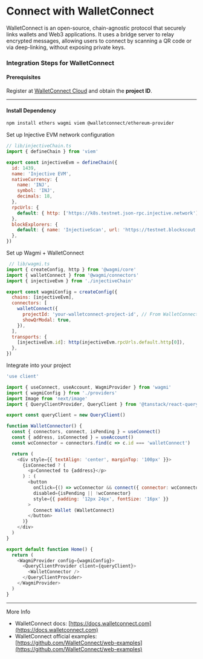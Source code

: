 # Connect with WalletConnect

WalletConnect is an open-source, chain-agnostic protocol that securely links wallets and Web3 applications. It uses a bridge server to relay encrypted messages, allowing users to connect by scanning a QR code or via deep-linking, without exposing private keys.

### Integration Steps for WalletConnect

#### Prerequisites

Register at [WalletConnect Cloud](https://cloud.walletconnect.com) and obtain the **project ID**.

***

#### Install Dependency

```bash
npm install ethers wagmi viem @walletconnect/ethereum-provider
```

Set up Injective EVM network configuration

```javascript
// lib/injectiveChain.ts
import { defineChain } from 'viem'

export const injectiveEvm = defineChain({
  id: 1439,
  name: 'Injective EVM',
  nativeCurrency: {
    name: 'INJ',
    symbol: 'INJ',
    decimals: 18,
  },
  rpcUrls: {
    default: { http: ['https://k8s.testnet.json-rpc.injective.network'] },
  },
  blockExplorers: {
    default: { name: 'InjectiveScan', url: 'https://testnet.blockscout.injective.network/blocks' },
  },
})
```

Set up Wagmi + WalletConnect

```javascript
 // lib/wagmi.ts
import { createConfig, http } from '@wagmi/core'
import { walletConnect } from '@wagmi/connectors'
import { injectiveEvm } from './injectiveChain'

export const wagmiConfig = createConfig({
  chains: [injectiveEvm],
  connectors: [
    walletConnect({
      projectId: 'your-walletconnect-project-id', // From WalletConnect Cloud
      showQrModal: true,
    }),
  ],
  transports: {
    [injectiveEvm.id]: http(injectiveEvm.rpcUrls.default.http[0]),
  },
})

```

Integrate into your project

```javascript
'use client'

import { useConnect, useAccount, WagmiProvider } from 'wagmi'
import { wagmiConfig } from './providers'
import Image from 'next/image'
import { QueryClientProvider, QueryClient } from '@tanstack/react-query'

export const queryClient = new QueryClient()

function WalletConnector() {
  const { connectors, connect, isPending } = useConnect()
  const { address, isConnected } = useAccount()
  const wcConnector = connectors.find(c => c.id === 'walletConnect')

  return (
    <div style={{ textAlign: 'center', marginTop: '100px' }}>
      {isConnected ? (
        <p>Connected to {address}</p>
      ) : (
        <button
          onClick={() => wcConnector && connect({ connector: wcConnector })}
          disabled={isPending || !wcConnector}
          style={{ padding: '12px 24px', fontSize: '16px' }}
        >
          Connect Wallet (WalletConnect)
        </button>
      )}
    </div>
  )
}

export default function Home() {
  return (
    <WagmiProvider config={wagmiConfig}>
      <QueryClientProvider client={queryClient}>
        <WalletConnector />
      </QueryClientProvider>
    </WagmiProvider>
  )
}

```

***

More Info

* WalletConnect docs: [https://docs.walletconnect.com](https://docs.walletconnect.com)
* WalletConnect official examples: [https://github.com/WalletConnect/web-examples](https://github.com/WalletConnect/web-examples)
